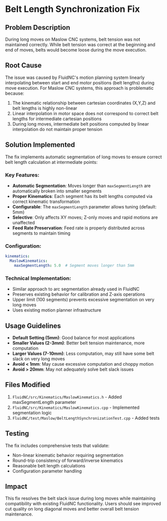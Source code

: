 # Belt Length Synchronization Fix

## Problem Description

During long moves on Maslow CNC systems, belt tension was not maintained correctly. While belt tension was correct at the beginning and end of moves, belts would become loose during the move execution.

## Root Cause

The issue was caused by FluidNC's motion planning system linearly interpolating between start and end motor positions (belt lengths) during move execution. For Maslow CNC systems, this approach is problematic because:

1. The kinematic relationship between cartesian coordinates (X,Y,Z) and belt lengths is highly non-linear
2. Linear interpolation in motor space does not correspond to correct belt lengths for intermediate cartesian positions
3. During long moves, intermediate belt positions computed by linear interpolation do not maintain proper tension

## Solution Implemented

The fix implements automatic segmentation of long moves to ensure correct belt length calculation at intermediate points:

### Key Features:
- **Automatic Segmentation**: Moves longer than `maxSegmentLength` are automatically broken into smaller segments
- **Proper Kinematics**: Each segment has its belt lengths computed via correct kinematic transformation
- **Configurable**: The `maxSegmentLength` parameter allows tuning (default: 5mm)
- **Selective**: Only affects XY moves; Z-only moves and rapid motions are unaffected
- **Feed Rate Preservation**: Feed rate is properly distributed across segments to maintain timing

### Configuration:
```yaml
kinematics:
  MaslowKinematics:
    maxSegmentLength: 5.0  # Segment moves longer than 5mm
```

### Technical Implementation:
- Similar approach to arc segmentation already used in FluidNC
- Preserves existing behavior for calibration and Z-axis operations
- Upper limit (100 segments) prevents excessive segmentation on very long moves
- Uses existing motion planner infrastructure

## Usage Guidelines

- **Default Setting (5mm)**: Good balance for most applications
- **Smaller Values (2-3mm)**: Better belt tension maintenance, more computation
- **Larger Values (7-10mm)**: Less computation, may still have some belt slack on very long moves
- **Avoid < 1mm**: May cause excessive computation and choppy motion
- **Avoid > 20mm**: May not adequately solve belt slack issues

## Files Modified

1. `FluidNC/src/Kinematics/MaslowKinematics.h` - Added maxSegmentLength parameter
2. `FluidNC/src/Kinematics/MaslowKinematics.cpp` - Implemented segmentation logic
3. `FluidNC/test/Maslow/BeltLengthSynchronizationTest.cpp` - Added tests

## Testing

The fix includes comprehensive tests that validate:
- Non-linear kinematic behavior requiring segmentation
- Round-trip consistency of forward/inverse kinematics
- Reasonable belt length calculations
- Configuration parameter handling

## Impact

This fix resolves the belt slack issue during long moves while maintaining compatibility with existing FluidNC functionality. Users should see improved cut quality on long diagonal moves and better overall belt tension maintenance.